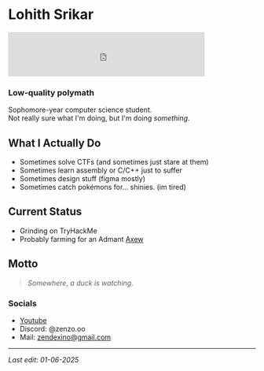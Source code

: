 # Lohith Srikar
<iframe src="https://tryhackme.com/api/v2/badges/public-profile?userPublicId=3300878" style='border:none; height:90px; width:400px;'></iframe>

### Low-quality polymath  
Sophomore-year computer science student.  
Not really sure what I'm doing, but I'm doing *something*.

## What I Actually Do  
- Sometimes solve CTFs (and sometimes just stare at them)  
- Sometimes learn assembly or C/C++ just to suffer
- Sometimes design stuff (figma mostly) 
- Sometimes catch pokémons for... shinies. (im tired)

## Current Status  
- Grinding on TryHackMe
- Probably farming for an Admant [Axew](https://pokemondb.net/pokedex/axew)

## Motto  
> *Somewhere, a duck is watching.*

### Socials
- [Youtube](https://www.youtube.com/watch?v=dQw4w9WgXcQ)
- Discord: @zenzo.oo
- Mail: zendexino@gmail.com
---
*Last edit: 01-06-2025*